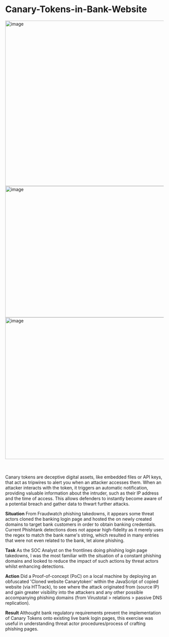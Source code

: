 # Canary-Tokens-in-Bank-Website

<img width="524" height="524" alt="image" src="https://github.com/user-attachments/assets/0b201f08-bfb0-4c01-8dde-63e71274600c" />  
<br/>
<img width="893" height="416" alt="image" src="https://github.com/user-attachments/assets/c6707157-d065-4118-96ec-972dff3b234c" />
<br/>
<img width="975" height="449" alt="image" src="https://github.com/user-attachments/assets/05cf2f65-9b4a-4583-acf3-185c095d00e9" />
<br/><br/><br/>


Canary tokens are deceptive digital assets, like embedded files or API keys, that act as tripwires to alert you when an attacker accesses them. When an attacker interacts with the token, it triggers an automatic notification, providing valuable information about the intruder, such as their IP address and the time of access. This allows defenders to instantly become aware of a potential breach and gather data to thwart further attacks. 


**Situation**
From Fraudwatch phishing takedowns, it appears some threat actors cloned the banking login page and hosted the on newly created domains to target bank customers in order to obtain banking credentials.
Current Phishtank detections does not appear high-fidelity as it merely uses the regex to match the bank name's string, which resulted in many entries that were not even related to the bank, let alone phishing.

**Task**
As the SOC Analyst on the frontlines doing phishing login page takedowns, I was the most familiar with the situation of a constant phishing domains and looked to reduce the impact of such actions by threat actors whilst enhancing detections.

**Action**
Did a Proof-of-concept (PoC) on a local machine by deploying an obfuscated 'Cloned website Canarytoken' within the JavaScript of copied website (via HTTrack), to see where the attack originated from (source IP) and gain greater visibility into the attackers and any other possible accompanying phishing domains (from Virustotal > relations > passive DNS replication).

**Result**
Althought bank regulatory requirements prevent the implementation of Canary Tokens onto existing live bank login pages, this exercise was useful in understanding threat actor procedures/process of crafting phishing pages.


